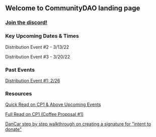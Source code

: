 ## Welcome to CommunityDAO landing page

### [Join the discord!](https://discord.gg/hevjce3S9b)

### Key Upcoming Dates & Times

Distribution Event #2 - 3/13/22

Distribution Event #3 - 3/20/22

### Past Events

[Distribution Event #1: 2/26](https://docs.google.com/spreadsheets/d/1RO9oqMrQcMmCvrP-Tq09Nm_V-blnLENaYJLLhb8AWng/edit#gid=1181064540)

### Resources
[Quick Read on CP1 & Above Upcoming Events](https://docs.google.com/document/d/12oDZ1HTVkYquvrQUGqkzeplffgPU4LEKFMdI6s_EQFY/edit?usp=sharing)

[Full Read on CP1 (Coffee Proposal #1)](https://docs.google.com/document/d/1UIysvAvpglkPawQkUQSz19a-H8HeZ5zLCNNwWm-K_pU/edit)

[DanCar step by step walkthrough on creating a signature for "intent to donate"](https://youtu.be/yGZHDrl-oOU)
